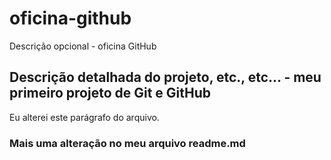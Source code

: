 # oficina-github
Descrição opcional - oficina GitHub

## Descrição detalhada do projeto, etc., etc... - meu primeiro projeto de Git e GitHub

Eu alterei este parágrafo do arquivo.

### Mais uma alteração no meu arquivo readme.md